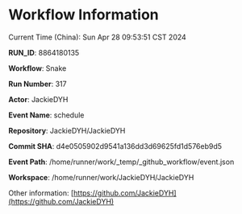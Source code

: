 # Workflow Information

Current Time (China): Sun Apr 28 09:53:51 CST 2024  

**RUN_ID**: 8864180135  

**Workflow**: Snake  

**Run Number**: 317  

**Actor**: JackieDYH  

**Event Name**: schedule  

**Repository**: JackieDYH/JackieDYH  

**Commit SHA**: d4e0505902d9541a136dd3d69625fd1d576eb9d5  

**Event Path**: /home/runner/work/_temp/_github_workflow/event.json  

**Workspace**: /home/runner/work/JackieDYH/JackieDYH  

Other information: [https://github.com/JackieDYH](https://github.com/JackieDYH)
